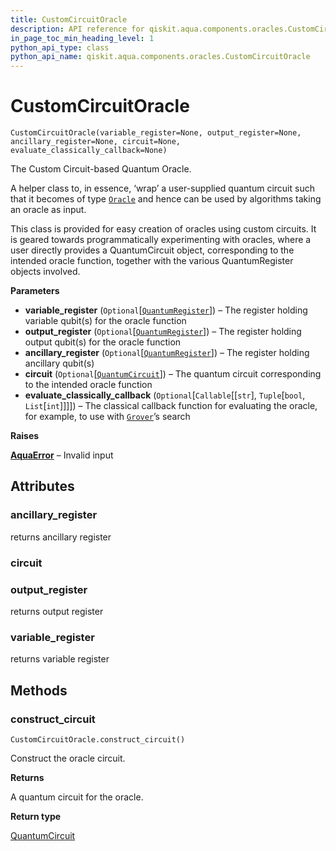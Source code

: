 ```yaml
---
title: CustomCircuitOracle
description: API reference for qiskit.aqua.components.oracles.CustomCircuitOracle
in_page_toc_min_heading_level: 1
python_api_type: class
python_api_name: qiskit.aqua.components.oracles.CustomCircuitOracle
---
```


# CustomCircuitOracle

<span id="qiskit.aqua.components.oracles.CustomCircuitOracle" />

`CustomCircuitOracle(variable_register=None, output_register=None, ancillary_register=None, circuit=None, evaluate_classically_callback=None)`

The Custom Circuit-based Quantum Oracle.

A helper class to, in essence, ‘wrap’ a user-supplied quantum circuit such that it becomes of type [`Oracle`](qiskit.aqua.components.oracles.Oracle "qiskit.aqua.components.oracles.Oracle") and hence can be used by algorithms taking an oracle as input.

This class is provided for easy creation of oracles using custom circuits. It is geared towards programmatically experimenting with oracles, where a user directly provides a QuantumCircuit object, corresponding to the intended oracle function, together with the various QuantumRegister objects involved.

**Parameters**

*   **variable\_register** (`Optional`\[[`QuantumRegister`](qiskit.circuit.QuantumRegister "qiskit.circuit.quantumregister.QuantumRegister")]) – The register holding variable qubit(s) for the oracle function
*   **output\_register** (`Optional`\[[`QuantumRegister`](qiskit.circuit.QuantumRegister "qiskit.circuit.quantumregister.QuantumRegister")]) – The register holding output qubit(s) for the oracle function
*   **ancillary\_register** (`Optional`\[[`QuantumRegister`](qiskit.circuit.QuantumRegister "qiskit.circuit.quantumregister.QuantumRegister")]) – The register holding ancillary qubit(s)
*   **circuit** (`Optional`\[[`QuantumCircuit`](qiskit.circuit.QuantumCircuit "qiskit.circuit.quantumcircuit.QuantumCircuit")]) – The quantum circuit corresponding to the intended oracle function
*   **evaluate\_classically\_callback** (`Optional`\[`Callable`\[\[`str`], `Tuple`\[`bool`, `List`\[`int`]]]]) – The classical callback function for evaluating the oracle, for example, to use with [`Grover`](qiskit.aqua.algorithms.Grover "qiskit.aqua.algorithms.Grover")’s search

**Raises**

[**AquaError**](qiskit.aqua.AquaError "qiskit.aqua.AquaError") – Invalid input

## Attributes

### ancillary\_register

returns ancillary register

### circuit

### output\_register

returns output register

### variable\_register

returns variable register

## Methods

### construct\_circuit

<span id="qiskit.aqua.components.oracles.CustomCircuitOracle.construct_circuit" />

`CustomCircuitOracle.construct_circuit()`

Construct the oracle circuit.

**Returns**

A quantum circuit for the oracle.

**Return type**

[QuantumCircuit](qiskit.circuit.QuantumCircuit "qiskit.circuit.QuantumCircuit")

